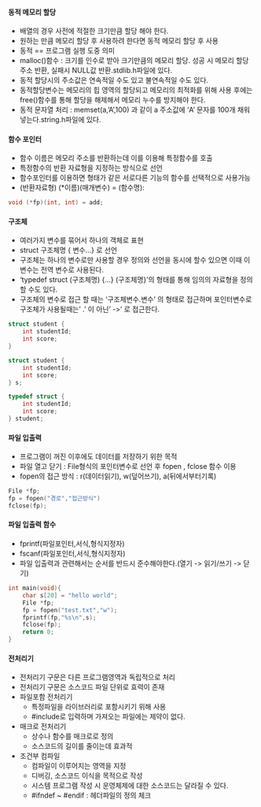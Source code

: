 #### 동적 메모리 할당
- 배열의 경우 사전에 적절한 크기만큼 할당 해야 한다.
- 원하는 만큼 메모리 할당 후 사용하려 한다면 동적 메모리 할당 후 사용
- 동적 == 프로그램 실행 도중 의미
- malloc()함수 : 크기를 인수로 받아 크기만큼의 메모리 할당. 성공 시 메모리 할당 주소 반환, 실패시 NULL값 반환.stdlib.h파일에 있다.
- 동적 할당시의 주소값은 연속적일 수도 있고 불연속적일 수도 있다.
- 동적할당변수는 메모리의 힙 영역의 할당되고 메모리의 최적화를 위해 사용 후에는 free()함수를 통해 할당을 해제해서 메모리 누수를 방지해야 한다.
- 동적 문자열 처리 : memset(a,’A’,100) 과 같이 a 주소값에 ‘A’ 문자를 100개 채워넣는다.string.h파일에 있다.

#### 함수 포인터
- 함수 이름은 메모리 주소를 반환하는데 이를 이용해 특정함수를 호출
- 특정함수의 반환 자료형을 지정하는 방식으로 선언
- 함수포인터를 이용하면 형태가 같은 서로다른 기능의 함수를 선택적으로 사용가능
- (반환자료형) (*이름)(매개변수) = (함수명):
```C
void (*fp)(int, int) = add;
```
#### 구조체
- 여러가지 변수를 묶어서 하나의 객체로 표현
- struct 구조체명 { 변수…} 로 선언
- 구조체는 하나의 변수로만 사용할 경우 정의와 선언을 동시에 할수 있으면 이때 이 변수는 전역 변수로 사용된다.
- ‘typedef struct (구조체명) {...} (구조체명}’의 형태를 통해 임의의 자료형을 정의 할 수도 있다.
- 구조체의 변수로 접근 할 때는 ‘구조체변수.변수’ 의 형태로 접근하며 포인터변수로 구조체가 사용될때는’ .’ 이 아닌’ ->’ 로 접근한다.
```C
struct student {
	int studentId;
	int score;
}
```
```C
struct student {
	int studentId;
	int score;
} s; 
```
```C
typedef struct {
	int studentId;
	int score;
} student;
```

#### 파일 입출력
- 프로그램이 꺼진 이후에도 데이터를 저장하기 위한 목적
- 파일 열고 닫기 : File형식의 포인터변수로 선언 후 fopen , fclose 함수 이용
- fopen의 접근 방식 : r(데이터읽기), w(덮어쓰기), a(뒤에서부터기록)
```C
File *fp;
fp = fopen("경로","접근방식")
fclose(fp);
```
#### 파일 입출력 함수
- fprintf(파일포인터,서식,형식지정자)
- fscanf(파일포인터,서식,형식지정자)
- 파일 입출력과 관련해서는 순서를 반드시 준수해야한다.(열기 -> 읽기/쓰기 -> 닫기)
```C
int main(void){
	char s[20] = "hello world";
	File *fp;
	fp = fopen("test.txt","w");
	fprintf(fp,"%s\n",s);
	fclose(fp);
	return 0;
}
```
#### 전처리기
- 전처리기 구문은 다른 프로그램영역과 독립적으로 처리
- 전처리기 구문은 소스코드 파일 단위로 효력이 존재
- 파일포함 전처리기
	- 특정파일을 라이브러리로 포함시키기 위해 사용
	- #include로 입력하며 가져오는 파일에는 제약이 없다.
- 매크로 전처리기
	- 상수나 함수를 매크로로 정의
	- 소스코드의 길이를 줄이는데 효과적
- 조건부 컴파일
	- 컴파일이 이루어지는 영역을 지정
	- 디버깅, 소스코드 이식을 목적으로 작성
	- 시스템 프로그램 작성 시 운영체제에 대한 소스코드는 달라질 수 있다.
	- #ifndef ~ #endif : 헤더파일의 정의 체크
